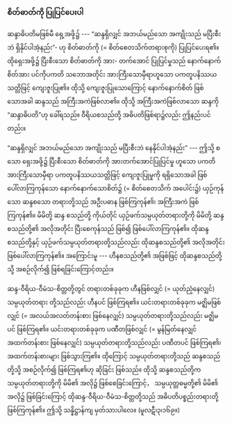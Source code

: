 ### စိတ်ဓာတ်ကို ပြုပြင်ပေးပါ

ဆန္ဒာဓိပတိမဖြစ်မီ ရှေ့အဖို့၌ --- “ဆန္ဒရှိလျှင် အဘယ်မည်သော အကျိုးသည် မပြီးစီးဘဲ ရှိနိုင်ပါအံ့နည်း”-
ဟု စိတ်ဓာတ်ကို (= စိတ်စေတသိက်တရားစုကို) ပြုပြင်ပေးရ၏။ ထိုရှေးအဖို့၌ ပြီးစီးသော စိတ်ဓာတ်ကို အား-
တက်အောင် ပြုပြင်မှုသည် နောက်နောက်စိတ်အား ပင်ကိုပကတိ သဘောအတိုင်း အားကြီးသောမှီရာဟူသော
ပကတူပနိဿယသတ္တိဖြင့် ကျေးဇူးပြု၏။ ထိုသို့ ကျေးဇူးပြုသောကြောင့် နောက်နောက်စိတ် ဖြစ်သောအခါ
ဆန္ဒသည် အကြီးအကဲဖြစ်လာ၏။ ထိုသို့ အကြီးအကဲဖြစ်လာသော ဆန္ဒကို “ဆန္ဒာဓိပတိ”ဟု ခေါ်ရသည်။
ဝီရိယစသည်တို့ အဓိပတိဖြစ်ရာ၌လည်း ဤနည်းပင်တည်း။

“ဆန္ဒရှိလျှင် အဘယ်မည်သော အကျိုးသည် မပြီးစီးဘဲ နေနိုင်ပါအံ့နည်း” --- ဤသို့ စသော ရှေးအဖို့၌
ပြီးစီးသော စိတ်ဓာတ်ကို အားတက်အောင်ပြုပြင်မှု ဟူသော ပကတိ အားကြီးသောမှီရာ ပကတူပနိဿယသတ္တိဖြင့်
ကျေးဇူးပြုမှုကို ရရှိသောအခါ ဖြစ်ပေါ်လာကြကုန်သော နောက်နောက်သောစိတ်၌ (= စိတ်စေတသိက် အပေါင်း၌)
ယှဉ်ကုန်သော ဆန္ဒစသော တရားတို့သည် အဦးပဓာန ဖြစ်ကြကုန်၏၊ အကြီးအကဲ ဖြစ်ကြကုန်၏။ မိမိတို့ ဆန္ဒ
စသည်တို့ ကိုယ်တိုင် ယှဉ်ဖက်သမ္ပယုတ်တရားတို့ကို မိမိတို့ ဆန္ဒစသည်တို့၏ အလိုအတိုင်း ပြီးစေကုန်သည်
ဖြစ်၍ ဖြစ်ပေါ်လာကြကုန်၏။ ထိုဆန္ဒစသည်တို့နှင့် ယှဉ်ဖက်သမ္ပယုတ်တရားတို့သည်လည်း ထိုဆန္ဒစသည်တို့၏
အလိုအတိုင်း ဖြစ်ပေါ်လာကြကုန်၏။ အကြောင်းမူ --- ဟီနစသည်တို့၏ အဖြစ်ဖြင့် ထိုဆန္ဒစသည်တို့သို့ အစဉ်လိုက်၍ ဖြစ်ရခြင်းကြောင့်တည်း။

ဆန္ဒ-ဝီရိယ-ဝီမံသ-စိတ္တတို့တွင် တရားတစ်ခုခုက ဟီနဖြစ်လျှင် (= ယုတ်ညံ့နေလျှင်) သမ္ပယုတ်တရား
တို့သည်လည်း ဟီနပင် ဖြစ်ကြရ၏။ ယင်းတရားတစ်ခုခုက မဇ္ဈိမဖြစ်လျှင် (= အလယ်အလတ်တန်းစား ဖြစ်နေလျှင်)
သမ္ပယုတ်တရားတို့သည်လည်း မဇ္ဈိမပင် ဖြစ်ကြရ၏။ ယင်းတရားတစ်ခုခုက ပဏီတဖြစ်လျှင် (= မွန်မြတ်နေလျှင်
အထက်တန်းစား ဖြစ်နေလျှင်) သမ္ပယုတ်တရားတို့သည်လည်း ပဏီတပင် ဖြစ်ကြရ၏၊ အထက်တန်းစားများ
ဖြစ်သွားကြ၏။ ထိုကြောင့် သမ္ပယုတ်တရားတို့သည် ဆန္ဒစသည်တို့သို့ အစဉ်လိုက်၍ ဖြစ်ကြရ၏ဟု ဆိုခြင်း
ဖြစ်သည်။
ထိုသို့ ဆန္ဒစသည်တို့က သမ္ပယုတ်တရားတို့ကို မိမိ၏ အလို၌ ဖြစ်စေခြင်းကြောင့်， သမ္ပယုတ္တဓမ္မတို့၏
မိမိ၏ အလို၌ ဖြစ်ခြင်းကြောင့် ထိုဆန္ဒ-ဝီရိယ-ဝီမံသ-စိတ္တတို့သည် အဓိပတိပစ္စည်းတရားတို့ ဖြစ်ကြကုန်၏။
ဤသို့ သန္နိဋ္ဌာန်ကျ မှတ်သားပါလေ။ (မူလဋီ၊၃၊၁၆၉။)
